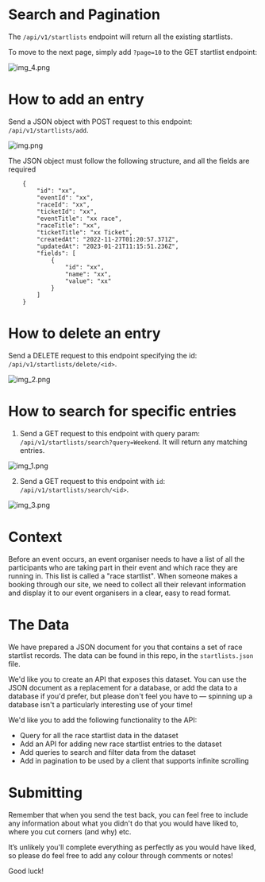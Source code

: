 # Search and Pagination
The `/api/v1/startlists` endpoint will return all the existing startlists.

To move to the next page, simply add `?page=10` to the GET startlist endpoint:

![img_4.png](img_4.png)


# How to add an entry
Send a JSON object with POST request to this endpoint: `/api/v1/startlists/add`.

![img.png](img.png)

The JSON object must follow the following structure, and all the fields are required
```
    {
        "id": "xx",
        "eventId": "xx",
        "raceId": "xx",
        "ticketId": "xx",
        "eventTitle": "xx race",
        "raceTitle": "xx",
        "ticketTitle": "xx Ticket",
        "createdAt": "2022-11-27T01:20:57.371Z",
        "updatedAt": "2023-01-21T11:15:51.236Z",
        "fields": [
            {
                "id": "xx",
                "name": "xx",
                "value": "xx"
            }
        ]
    }
```
# How to delete an entry
Send a DELETE request to this endpoint specifying the id: `/api/v1/startlists/delete/<id>`.

![img_2.png](img_2.png)


# How to search for specific entries
1. Send a GET request to this endpoint with query param: `/api/v1/startlists/search?query=Weekend`.
It will return any matching entries.

![img_1.png](img_1.png)

2. Send a GET request to this endpoint with `id`: `/api/v1/startlists/search/<id>`.

![img_3.png](img_3.png)


# Context

Before an event occurs, an event organiser needs to have a list of all the participants who are taking part in their event and which race they are running in. This list is called a "race startlist".
When someone makes a booking through our site, we need to collect all their relevant information and display it to our event organisers in a clear, easy to read format.

# The Data

We have prepared a JSON document for you that contains a set of race startlist records. The data can be found in this repo, in the `startlists.json` file.

We'd like you to create an API that exposes this dataset. You can use the JSON document as a replacement for a database, or add the data to a database if you'd prefer, but please don't feel you have to — spinning up a database isn't a particularly interesting use of your time!

We'd like you to add the following functionality to the API:

- Query for all the race startlist data in the dataset
- Add an API for adding new race startlist entries to the dataset
- Add queries to search and filter data from the dataset
- Add in pagination to be used by a client that supports infinite scrolling

# Submitting

Remember that when you send the test back, you can feel free to include any information about what you didn't do that you would have liked to, where you cut corners (and why) etc.

It’s unlikely you'll complete everything as perfectly as you would have liked, so please do feel free to add any colour through comments or notes!

Good luck!
